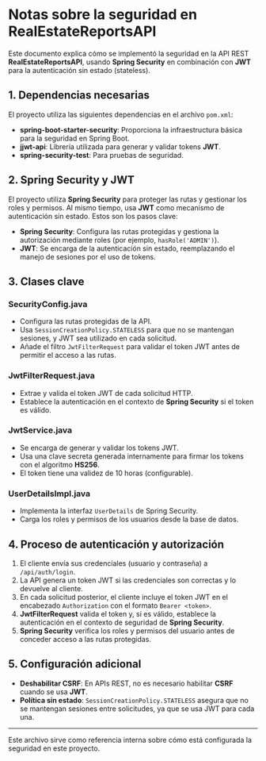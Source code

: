 # Notas sobre la seguridad en RealEstateReportsAPI

Este documento explica cómo se implementó la seguridad en la API REST 
**RealEstateReportsAPI**, usando **Spring Security** en combinación con **JWT** 
para la autenticación sin estado (stateless).

## 1. Dependencias necesarias
El proyecto utiliza las siguientes dependencias en el archivo `pom.xml`:
- **spring-boot-starter-security**: Proporciona la infraestructura básica para 
la seguridad en Spring Boot.
- **jjwt-api**: Librería utilizada para generar y validar tokens **JWT**.
- **spring-security-test**: Para pruebas de seguridad.

## 2. Spring Security y JWT
El proyecto utiliza **Spring Security** para proteger las rutas y gestionar los 
roles y permisos. Al mismo tiempo, usa **JWT** como mecanismo de autenticación 
sin estado. Estos son los pasos clave:
- **Spring Security**: Configura las rutas protegidas y gestiona la autorización 
mediante roles (por ejemplo, `hasRole('ADMIN')`).
- **JWT**: Se encarga de la autenticación sin estado, reemplazando el manejo de 
sesiones por el uso de tokens.

## 3. Clases clave
### SecurityConfig.java
- Configura las rutas protegidas de la API.
- Usa `SessionCreationPolicy.STATELESS` para que no se mantengan sesiones, y JWT 
sea utilizado en cada solicitud.
- Añade el filtro `JwtFilterRequest` para validar el token JWT antes de permitir 
el acceso a las rutas.

### JwtFilterRequest.java
- Extrae y valida el token JWT de cada solicitud HTTP.
- Establece la autenticación en el contexto de **Spring Security** si el token 
es válido.

### JwtService.java
- Se encarga de generar y validar los tokens JWT.
- Usa una clave secreta generada internamente para firmar los tokens con el 
algoritmo **HS256**.
- El token tiene una validez de 10 horas (configurable).

### UserDetailsImpl.java
- Implementa la interfaz `UserDetails` de Spring Security.
- Carga los roles y permisos de los usuarios desde la base de datos.

## 4. Proceso de autenticación y autorización
1. El cliente envía sus credenciales (usuario y contraseña) a `/api/auth/login`.
2. La API genera un token JWT si las credenciales son correctas y lo devuelve al 
cliente.
3. En cada solicitud posterior, el cliente incluye el token JWT en el encabezado 
`Authorization` con el formato `Bearer <token>`.
4. **JwtFilterRequest** valida el token y, si es válido, establece la 
autenticación en el contexto de seguridad de **Spring Security**.
5. **Spring Security** verifica los roles y permisos del usuario antes de 
conceder acceso a las rutas protegidas.

## 5. Configuración adicional
- **Deshabilitar CSRF**: En APIs REST, no es necesario habilitar **CSRF** cuando 
se usa **JWT**.
- **Política sin estado**: `SessionCreationPolicy.STATELESS` asegura que no se 
mantengan sesiones entre solicitudes, ya que se usa JWT para cada una.

---

Este archivo sirve como referencia interna sobre cómo está configurada la 
seguridad en este proyecto.
